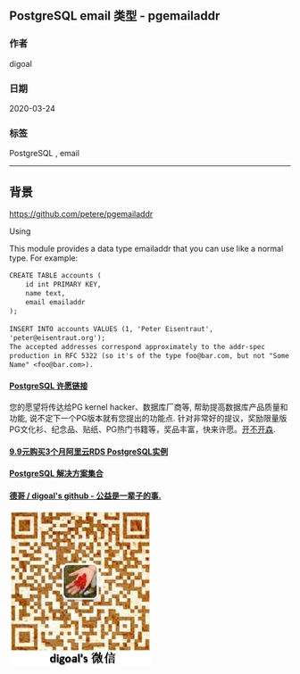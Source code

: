 ## PostgreSQL email 类型 - pgemailaddr    
                                                                        
### 作者                                                                                                                                        
digoal                                                                                                                                                                                 
                                                                                          
### 日期                                                                                                                                                                                 
2020-03-24                                                                                                                                                                             
                                                                                                                                                                                 
### 标签                                                                                                                                                                                 
PostgreSQL , email             
                                                                                     
----                                                                               
                                                                                          
## 背景             
https://github.com/petere/pgemailaddr    
      
Using  
  
This module provides a data type emailaddr that you can use like a normal type. For example:  
  
```  
CREATE TABLE accounts (  
    id int PRIMARY KEY,  
    name text,  
    email emailaddr  
);  
  
INSERT INTO accounts VALUES (1, 'Peter Eisentraut', 'peter@eisentraut.org');  
The accepted addresses correspond approximately to the addr-spec production in RFC 5322 (so it's of the type foo@bar.com, but not "Some Name" <foo@bar.com>).  
```  
  
  
  
  
  
  
  
  
  
  
  
  
  
  
  
  
  
  
  
  
  
  
  
  
  
  
  
  
  
  
  
  
  
  
  
  
  
  
  
  
  
  
  
  
  
  
  
  
  
  
  
  
  
#### [PostgreSQL 许愿链接](https://github.com/digoal/blog/issues/76 "269ac3d1c492e938c0191101c7238216")
您的愿望将传达给PG kernel hacker、数据库厂商等, 帮助提高数据库产品质量和功能, 说不定下一个PG版本就有您提出的功能点. 针对非常好的提议，奖励限量版PG文化衫、纪念品、贴纸、PG热门书籍等，奖品丰富，快来许愿。[开不开森](https://github.com/digoal/blog/issues/76 "269ac3d1c492e938c0191101c7238216").  
  
  
#### [9.9元购买3个月阿里云RDS PostgreSQL实例](https://www.aliyun.com/database/postgresqlactivity "57258f76c37864c6e6d23383d05714ea")
  
  
#### [PostgreSQL 解决方案集合](https://yq.aliyun.com/topic/118 "40cff096e9ed7122c512b35d8561d9c8")
  
  
#### [德哥 / digoal's github - 公益是一辈子的事.](https://github.com/digoal/blog/blob/master/README.md "22709685feb7cab07d30f30387f0a9ae")
  
  
![digoal's wechat](../pic/digoal_weixin.jpg "f7ad92eeba24523fd47a6e1a0e691b59")
  
